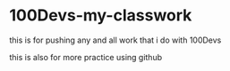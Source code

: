 # 100Devs-my-classwork

this is for pushing any and all work that i do with 100Devs

this is also for more practice using github
